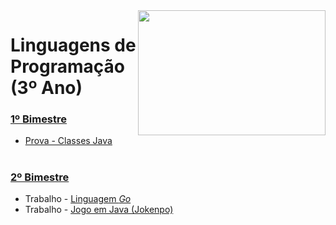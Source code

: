 <img align="right" width="300" height="200" src="https://github.com/eduschadesoares/linguagensDeProgramacao/blob/master/Media/1.jpeg">

# Linguagens de Programação (3º Ano)

### [1º Bimestre](https://github.com/eduschadesoares/linguagensDeProgramacao/tree/master/1%C2%BA%20Bimestre)
* [Prova - Classes Java](https://github.com/eduschadesoares/linguagensDeProgramacao/tree/master/1%C2%BA%20Bimestre/prova)

#

### [2º Bimestre](https://github.com/eduschadesoares/linguagensDeProgramacao/tree/master/2%C2%BA%20Bimestre)
* Trabalho - [Linguagem *Go*](https://github.com/eduschadesoares/linguagensDeProgramacao/tree/master/2%C2%BA%20Bimestre/Trabalho%20LP%20-%20GoLang)
* Trabalho - [Jogo em Java (Jokenpo)](https://github.com/eduschadesoares/linguagensDeProgramacao/tree/master/2%C2%BA%20Bimestre/Trabalho%20Jogo/Jokenpo%20Java/src/gamejokenpo)

#

